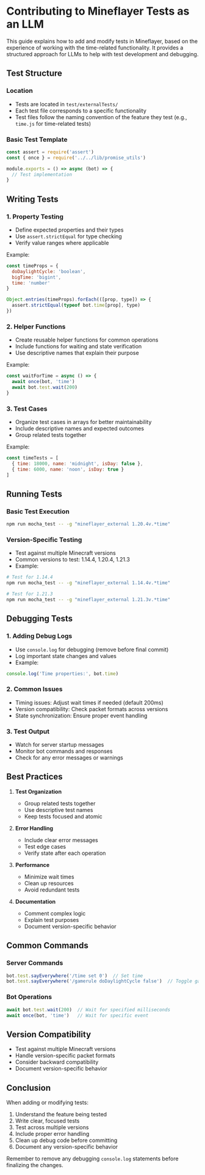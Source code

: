 # Contributing to Mineflayer Tests as an LLM

This guide explains how to add and modify tests in Mineflayer, based on the experience of working with the time-related functionality. It provides a structured approach for LLMs to help with test development and debugging.

## Test Structure

### Location
- Tests are located in `test/externalTests/`
- Each test file corresponds to a specific functionality
- Test files follow the naming convention of the feature they test (e.g., `time.js` for time-related tests)

### Basic Test Template
```javascript
const assert = require('assert')
const { once } = require('../../lib/promise_utils')

module.exports = () => async (bot) => {
  // Test implementation
}
```

## Writing Tests

### 1. Property Testing
- Define expected properties and their types
- Use `assert.strictEqual` for type checking
- Verify value ranges where applicable

Example:
```javascript
const timeProps = {
  doDaylightCycle: 'boolean',
  bigTime: 'bigint',
  time: 'number'
}

Object.entries(timeProps).forEach(([prop, type]) => {
  assert.strictEqual(typeof bot.time[prop], type)
})
```

### 2. Helper Functions
- Create reusable helper functions for common operations
- Include functions for waiting and state verification
- Use descriptive names that explain their purpose

Example:
```javascript
const waitForTime = async () => {
  await once(bot, 'time')
  await bot.test.wait(200)
}
```

### 3. Test Cases
- Organize test cases in arrays for better maintainability
- Include descriptive names and expected outcomes
- Group related tests together

Example:
```javascript
const timeTests = [
  { time: 18000, name: 'midnight', isDay: false },
  { time: 6000, name: 'noon', isDay: true }
]
```

## Running Tests

### Basic Test Execution
```bash
npm run mocha_test -- -g "mineflayer_external 1.20.4v.*time"
```

### Version-Specific Testing
- Test against multiple Minecraft versions
- Common versions to test: 1.14.4, 1.20.4, 1.21.3
- Example:
```bash
# Test for 1.14.4
npm run mocha_test -- -g "mineflayer_external 1.14.4v.*time"

# Test for 1.21.3
npm run mocha_test -- -g "mineflayer_external 1.21.3v.*time"
```

## Debugging Tests

### 1. Adding Debug Logs
- Use `console.log` for debugging (remove before final commit)
- Log important state changes and values
- Example:
```javascript
console.log('Time properties:', bot.time)
```

### 2. Common Issues
- Timing issues: Adjust wait times if needed (default 200ms)
- Version compatibility: Check packet formats across versions
- State synchronization: Ensure proper event handling

### 3. Test Output
- Watch for server startup messages
- Monitor bot commands and responses
- Check for any error messages or warnings

## Best Practices

1. **Test Organization**
   - Group related tests together
   - Use descriptive test names
   - Keep tests focused and atomic

2. **Error Handling**
   - Include clear error messages
   - Test edge cases
   - Verify state after each operation

3. **Performance**
   - Minimize wait times
   - Clean up resources
   - Avoid redundant tests

4. **Documentation**
   - Comment complex logic
   - Explain test purposes
   - Document version-specific behavior

## Common Commands

### Server Commands
```javascript
bot.test.sayEverywhere('/time set 0')  // Set time
bot.test.sayEverywhere('/gamerule doDaylightCycle false')  // Toggle game rules
```

### Bot Operations
```javascript
await bot.test.wait(200)  // Wait for specified milliseconds
await once(bot, 'time')   // Wait for specific event
```

## Version Compatibility

- Test against multiple Minecraft versions
- Handle version-specific packet formats
- Consider backward compatibility
- Document version-specific behavior

## Conclusion

When adding or modifying tests:
1. Understand the feature being tested
2. Write clear, focused tests
3. Test across multiple versions
4. Include proper error handling
5. Clean up debug code before committing
6. Document any version-specific behavior

Remember to remove any debugging `console.log` statements before finalizing the changes. 